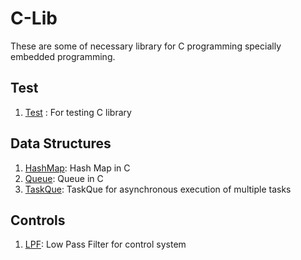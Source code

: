 # C-Lib
These are some of necessary library for C programming specially embedded programming.  
## Test
1. [Test](https://petermultiverse.super.site/136a729280a64fcb8cae11dc793af5fc) : For testing C library
## Data Structures
1. [HashMap](https://petermultiverse.super.site/556c5c7701af4845b65563c26636882e): Hash Map in C
2. [Queue](https://petermultiverse.super.site/973bc922b35a4a588255482ca56eedeb): Queue in C
3. [TaskQue](https://petermultiverse.super.site/97c76d02381444ad916a0bdd324fc00b): TaskQue for asynchronous execution of multiple tasks

## Controls
1. [LPF](https://petermultiverse.super.site/2a44b77743254ea7ae9cd959781ca802): Low Pass Filter for control system

